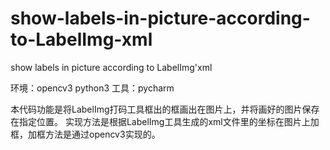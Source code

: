 # show-labels-in-picture-according-to-LabelImg-xml
show labels in picture according to LabelImg'xml

环境：opencv3 python3
工具：pycharm

本代码功能是将LabelImg打码工具框出的框画出在图片上，并将画好的图片保存在指定位置。
实现方法是根据LabelImg工具生成的xml文件里的坐标在图片上加框，加框方法是通过opencv3实现的。


